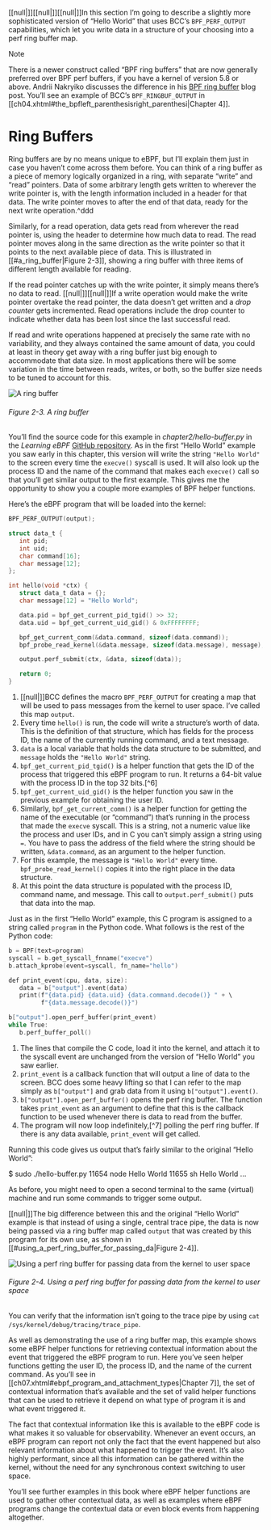 [[null|]][[null|]][[null|]]In this section I’m going to describe a slightly more sophisticated version of “Hello World” that uses BCC’s `BPF_PERF_OUTPUT` capabilities, which let you write data in a structure of your choosing into a perf ring buffer map.

>[!note]
>There is a newer construct called “BPF ring buffers” that are now generally preferred over BPF perf buffers, if you have a kernel of version 5.8 or above. Andrii Nakryiko discusses the difference in his [BPF ring buffer](https://oreil.ly/ARRyV) blog post. You’ll see an example of BCC’s `BPF_RINGBUF_OUTPUT` in [[ch04.xhtml#the_bpfleft_parenthesisright_parenthesi|Chapter 4]].
# Ring Buffers

Ring buffers are by no means unique to eBPF, but I’ll explain them just in case you haven’t come across them before. You can think of a ring buffer as a piece of memory logically organized in a ring, with separate “write” and “read” pointers. Data of some arbitrary length gets written to wherever the write pointer is, with the length information included in a header for that data. The write pointer moves to after the end of that data, ready for the next write operation.^ddd

Similarly, for a read operation, data gets read from wherever the read pointer is, using the header to determine how much data to read. The read pointer moves along in the same direction as the write pointer so that it points to the next available piece of data. This is illustrated in [[#a_ring_buffer|Figure 2-3]], showing a ring buffer with three items of different length available for reading.

If the read pointer catches up with the write pointer, it simply means there’s no data to read. [[null|]][[null|]]If a write operation would make the write pointer overtake the read pointer, the data doesn’t get written and a _drop counter_ gets incremented. Read operations include the drop counter to indicate whether data has been lost since the last successful read.

If read and write operations happened at precisely the same rate with no variability, and they always contained the same amount of data, you could at least in theory get away with a ring buffer just big enough to accommodate that data size. In most applications there will be some variation in the time between reads, writes, or both, so the buffer size needs to be tuned to account for this.

![A ring buffer](/Learning%20eBPF%20Programming%20the%20Linux%20Kernel%20for%20Enhanced%20Observability,%20Networking,%20and%20Security%20(Liz%20Rice)%20(Z-Library)/images/lebp_0203.png)

###### Figure 2-3. A ring buffer

You’ll find the source code for this example in _chapter2/hello-buffer.py_ in the _Learning eBPF_ [GitHub repository](http://github.com/lizrice/learning-ebpf). As in the first “Hello World” example you saw early in this chapter, this version will write the string `"Hello World"` to the screen every time the `execve()` syscall is used. It will also look up the process ID and the name of the command that makes each `execve()` call so that you’ll get similar output to the first example. This gives me the opportunity to show you a couple more examples of BPF helper functions.

Here’s the eBPF program that will be loaded into the kernel:
```c
BPF_PERF_OUTPUT(output);                                                

struct data_t {                                                         
   int pid;
   int uid;
   char command[16];
   char message[12];
};

int hello(void *ctx) {
   struct data_t data = {};                                             
   char message[12] = "Hello World";

   data.pid = bpf_get_current_pid_tgid() >> 32;                         
   data.uid = bpf_get_current_uid_gid() & 0xFFFFFFFF;                   

   bpf_get_current_comm(&data.command, sizeof(data.command));            
   bpf_probe_read_kernel(&data.message, sizeof(data.message), message); 

   output.perf_submit(ctx, &data, sizeof(data));                        

   return 0;
}
```

1. [[null|]]BCC defines the macro `BPF_PERF_OUTPUT` for creating a map that will be used to pass messages from the kernel to user space. I’ve called this map `output`.
2. Every time `hello()` is run, the code will write a structure’s worth of data. This is the definition of that structure, which has fields for the process ID, the name of the currently running command, and a text message.
3. `data` is a local variable that holds the data structure to be submitted, and `message` holds the `"Hello World"` string.
4. `bpf_get_current_pid_tgid()` is a helper function that gets the ID of the process that triggered this eBPF program to run. It returns a 64-bit value with the process ID in the top 32 bits.[^6]
5. `bpf_get_current_uid_gid()` is the helper function you saw in the previous example for obtaining the user ID.
6. Similarly, `bpf_get_current_comm()` is a helper function for getting the name of the executable (or “command”) that’s running in the process that made the `execve` syscall. This is a string, not a numeric value like the process and user IDs, and in C you can’t simply assign a string using `=`. You have to pass the address of the field where the string should be written, `&data.command`, as an argument to the helper function.
7. For this example, the message is `"Hello World"` every time. `bpf_probe_read_kernel()` copies it into the right place in the data structure.
8. At this point the data structure is populated with the process ID, command name, and message. This call to `output.perf_submit()` puts that data into the map.

Just as in the first “Hello World” example, this C program is assigned to a string called `program` in the Python code. What follows is the rest of the Python code:

```c
b = BPF(text=program)                                
syscall = b.get_syscall_fnname("execve")
b.attach_kprobe(event=syscall, fn_name="hello")

def print_event(cpu, data, size):                    
   data = b["output"].event(data)
   print(f"{data.pid} {data.uid} {data.command.decode()} " + \
         f"{data.message.decode()}")

b["output"].open_perf_buffer(print_event)            
while True:                                          
   b.perf_buffer_poll()
```
1. The lines that compile the C code, load it into the kernel, and attach it to the syscall event are unchanged from the version of “Hello World” you saw earlier.
2. `print_event` is a callback function that will output a line of data to the screen. BCC does some heavy lifting so that I can refer to the map simply as `b["output"]` and grab data from it using `b["output"].event()`.
3. `b["output"].open_perf_buffer()` opens the perf ring buffer. The function takes `print_event` as an argument to define that this is the callback function to be used whenever there is data to read from the buffer.
4. The program will now loop indefinitely,[^7] polling the perf ring buffer. If there is any data available, `print_event` will get called.

Running this code gives us output that’s fairly similar to the original “Hello World”:

$ sudo ./hello-buffer.py
11654 node Hello World
11655 sh Hello World
...

As before, you might need to open a second terminal to the same (virtual) machine and run some commands to trigger some output.

[[null|]]The big difference between this and the original “Hello World” example is that instead of using a single, central trace pipe, the data is now being passed via a ring buffer map called `output` that was created by this program for its own use, as shown in [[#using_a_perf_ring_buffer_for_passing_da|Figure 2-4]].

![Using a perf ring buffer for passing data from the kernel to user space](/Learning%20eBPF%20Programming%20the%20Linux%20Kernel%20for%20Enhanced%20Observability,%20Networking,%20and%20Security%20(Liz%20Rice)%20(Z-Library)/images/lebp_0204.png)

###### Figure 2-4. Using a perf ring buffer for passing data from the kernel to user space

You can verify that the information isn’t going to the trace pipe by using `cat /sys/kernel/debug/tracing/trace_pipe`.

As well as demonstrating the use of a ring buffer map, this example shows some eBPF helper functions for retrieving contextual information about the event that triggered the eBPF program to run. Here you’ve seen helper functions getting the user ID, the process ID, and the name of the current command. As you’ll see in [[ch07.xhtml#ebpf_program_and_attachment_types|Chapter 7]], the set of contextual information that’s available and the set of valid helper functions that can be used to retrieve it depend on what type of program it is and what event triggered it.

The fact that contextual information like this is available to the eBPF code is what makes it so valuable for observability. Whenever an event occurs, an eBPF program can report not only the fact that the event happened but also relevant information about what happened to trigger the event. It’s also highly performant, since all this information can be gathered within the kernel, without the need for any synchronous context switching to user space.

You’ll see further examples in this book where eBPF helper functions are used to gather other contextual data, as well as examples where eBPF programs change the contextual data or even block events from happening altogether.